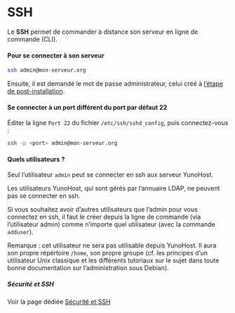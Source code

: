 # SSH
Le **SSH** permet de commander à distance son serveur en ligne de commande (CLI).

#### Pour se connecter à son serveur
```bash
ssh admin@mon-serveur.org
```
Ensuite, il est demandé le mot de passe administrateur, celui créé à [l’étape de post-installation](postinstall_fr).

#### Se connecter à un port différent du port par défaut 22
Éditer la ligne `Port 22` du fichier `/etc/ssh/sshd_config`, puis connectez-vous :
```bash
ssh -p <port> admin@mon-serveur.org
```

#### Quels utilisateurs ?
Seul l’utilisateur `admin` peut se connecter en ssh aux serveur YunoHost. 

Les utilisateurs YunoHost, qui sont gérés par l’annuaire LDAP, ne peuvent pas se connecter en ssh.

Si vous souhaitez avoir d’autres utilisateurs que l’admin pour vous connectez en ssh, il faut le créer depuis la ligne de commande (via l’utilisateur admin) comme n’importe quel utilisateur (avec la commande `adduser`).

Remarque : cet utilisateur ne sera pas utilisable depuis YunoHost. Il aura son propre répértoire `/home`, son propre groupe (cf. les principes d’un utilisateur Unix classique et les différents tutoriaux sur le sujet dans toute bonne documentation sur l’administration sous Debian).

##### Sécurité et SSH
Voir la page dédiée [Sécurité et SSH](security_fr)